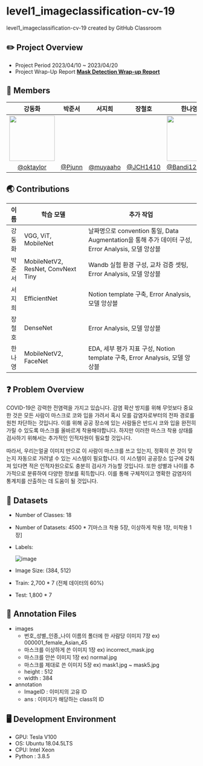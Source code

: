 # level1_imageclassification-cv-19
level1_imageclassification-cv-19 created by GitHub Classroom

## ✏️ Project Overview



- Project Period 2023/04/10 ~ 2023/04/20
- Project Wrap-Up Report **[Mask Detection Wrap-up Report](https://docs.google.com/document/d/1STQpw1djeaGu-y6Z17kxUxizX55Ct22jSXZJEUQ-OuM/edit?usp=sharing)**


## 🙌 Members

| 강동화 | 박준서 | 서지희 | 장철호 | 한나영 |
| :---: | :---: | :---: | :---: | :---: |
| <img src = "https://user-images.githubusercontent.com/76798969/233944092-f52c7efe-d4ef-4777-b26c-e78063595377.png" width="120" height="120"> |  |  |  |<img src = "https://user-images.githubusercontent.com/76798969/233944944-7ff16045-a005-4e4e-bf59-632766194d7f.png" width="120" height="120" />|
| [@oktaylor](https://github.com/oktaylor) | [@Pjunn](https://github.com/Pjunn) | [@muyaaho](https://github.com/muyaaho) | [@JCH1410](https://github.com/JCH1410) | [@Bandi120424](https://github.com/Bandi120424) |



## 🌏 Contributions

| 이름 | 학습 모델 | 추가 작업 |
| :---: | --- | --- |
| 강동화 | VGG, ViT, MobileNet | 날짜명으로 convention 통일, Data Augmentation을 통해 추가 데이터 구성, Error Analysis, 모델 앙상블 |
| 박준서 | MobileNetV2, ResNet, ConvNext Tiny | Wandb 실험 환경 구성, 교차 검증 셋팅, Error Analysis, 모델 앙상블 |
| 서지희 | EfficientNet | Notion template 구축, Error Analysis, 모델 앙상블 |
| 장철호 | DenseNet | Error Analysis, 모델 앙상블 |
| 한나영 | MobileNetV2, FaceNet | EDA, 세부 평가 지표 구성, Notion template 구축, Error Analysis, 모델 앙상블 |

## ❓ Problem Overview

COVID-19은 강력한 전염력을 가지고 있습니다. 감염 확산 방지를 위해 무엇보다 중요한 것은 모든 사람이 마스크로 코와 입을 가려서 혹시 모를 감염자로부터의 전파 경로를 원천 차단하는 것입니다. 이를 위해 공공 장소에 있는 사람들은 반드시 코와 입을 완전히 가릴 수 있도록 마스크를 올바르게 착용해야합니다. 하지만 이러한 마스크 착용 상태를 검사하기 위해서는 추가적인 인적자원이 필요할 것입니다.

따라서, 우리는얼굴 이미지 만으로 이 사람이 마스크를 쓰고 있는지, 정확히 쓴 것이 맞는지 자동으로 가려낼 수 있는 시스템이 필요합니다. 이 시스템이 공공장소 입구에 갖춰져 있다면 적은 인적자원으로도 충분히 검사가 가능할 것입니다. 또한 성별과 나이를 추가적으로 분류하여 다양한 정보를 획득합니다. 이를 통해 구체적이고 명확한 감염자의 통계치를 산출하는 데 도움이 될 것입니다.

## 📂 Datasets

- Number of Classes: 18
- Number of Datasets: 4500 * 7[마스크 착용 5장, 이상하게 착용 1장, 미착용 1장]
- Labels:
    
    ![image](https://user-images.githubusercontent.com/76798969/233945243-b31bbf2d-bef2-4ac8-9a89-8d60b6b3c254.png)
    
- Image Size: (384, 512)
- Train: 2,700 * 7 (전체 데이터의 60%)
- Test: 1,800 * 7


## 📂 Annotation Files

- images
    - 번호_성별_인종_나이 이름의 폴더에 한 사람당 이미지 7장 ex) 000001_female_Asian_45
    - 마스크를 이상하게 쓴 이미지 1장 ex) incorrect_mask.jpg
    - 마스크를 안쓴 이미지 1장 ex) normal.jpg
    - 마스크를 제대로 쓴 이미지 5장 ex) mask1.jpg ~ mask5.jpg
    - height : 512
    - width : 384
- annotation
    - ImageID : 이미지의 고유 ID
    - ans : 이미지가 해당하는 class의 ID


## 🖥️ ****Development Environment****

- GPU: Tesla V100
- OS: Ubuntu 18.04.5LTS
- CPU: Intel Xeon
- Python : 3.8.5
